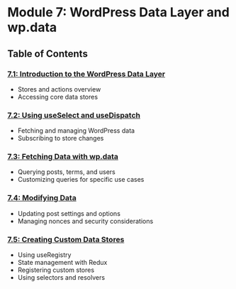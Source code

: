 # Module 7: WordPress Data Layer and wp.data

## Table of Contents

### [7.1: Introduction to the WordPress Data Layer](./01%20Introduction%20to%20the%20WP%20Data%20Layer.md)

- Stores and actions overview
- Accessing core data stores

### [7.2: Using useSelect and useDispatch](./02%20Using%20useSelect%20and%20useDispatch.md)

- Fetching and managing WordPress data
- Subscribing to store changes

### [7.3: Fetching Data with wp.data](./03%20Fetching%20Data%20with%20wp-data.md)

- Querying posts, terms, and users
- Customizing queries for specific use cases

### [7.4: Modifying Data](./04%20Modifying%20Data.md)

- Updating post settings and options
- Managing nonces and security considerations

### [7.5: Creating Custom Data Stores](./05%20Creating%20Custom%20Data%20Stores.md)

- Using useRegistry
- State management with Redux
- Registering custom stores
- Using selectors and resolvers
